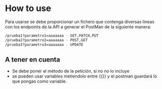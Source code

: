 # How to use
Para usarse se debe proporcionar un fichero que contenga diversas lineas con los endpoints de la API a generar el PostMan de la siguiente manera:
```bash
/prueba1?parametro1=aaaaaaa - GET,PATCH,PUT
/prueba2?parametro2=aaaaaaa - POST,GET
/prueba3?parametro3=aaaaaaa - UPDATE
```
## A tener en cuenta
- Se debe poner el método de la petición, si no no lo incluye
- se pueden usar variables metiendolo entre {{}} y el postman guardará lo que pongas como variable.
